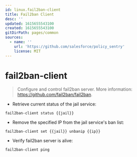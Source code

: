 ```yaml
---
id: linux.fail2ban-client
title: Fail2ban Client
desc: ''
updated: 1615655543100
created: 1615655543100
gitDirPath: pages/common
sources:
  - name: ''
    url: 'https://github.com/salesforce/policy_sentry'
    license: MIT
---
```

# fail2ban-client

> Configure and control fail2ban server.
> More information: <https://github.com/fail2ban/fail2ban>.

- Retrieve current status of the jail service:

`fail2ban-client status {{jail}}`

- Remove the specified IP from the jail service's ban list:

`fail2ban-client set {{jail}} unbanip {{ip}}`

- Verify fail2ban server is alive:

`fail2ban-client ping`

